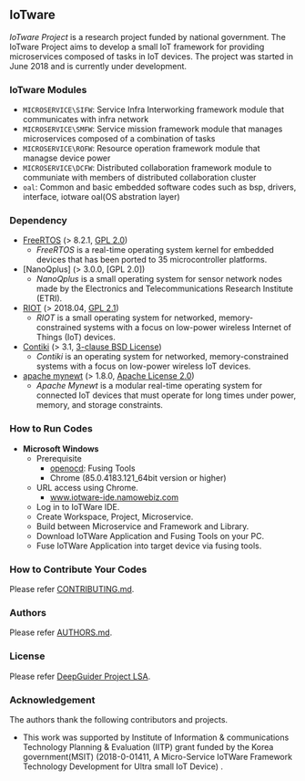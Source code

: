 ## IoTware
_IoTware Project_ is a research project funded by national government. The IoTware Project aims to develop a small IoT framework for providing microservices composed of tasks in IoT devices. The project was started in June 2018 and is currently under development.

### IoTware Modules
* `MICROSERVICE\SIFW`: Service Infra Interworking framework module that communicates with infra network
* `MICROSERVICE\SMFW`: Service mission framework module that manages microservices composed of a combination of tasks  
* `MICROSERVICE\ROFW`: Resource operation framework module that managse device power
* `MICROSERVICE\DCFW`: Distributed collaboration framework module to communiate with members of distributed collaboration cluster
* `oal`: Common and basic embedded software codes such as bsp, drivers, interface, iotware oal(OS abstration layer)

### Dependency
* [FreeRTOS](https://www.freertos.org/) (> 8.2.1, [GPL 2.0](https://www.freertos.org/a00114.html))
  * _FreeRTOS_ is a real-time operating system kernel for embedded devices that has been ported to 35 microcontroller platforms.
* [NanoQplus] (> 3.0.0, [GPL 2.0])
  * _NanoQplus_ is a small operating system for sensor network nodes made by the Electronics and Telecommunications Research Institute (ETRI).
* [RIOT](https://www.riot-os.org/) (> 2018.04, [GPL 2.1](https://www.riot-os.org/))
  * _RIOT_ is a small operating system for networked, memory-constrained systems with a focus on low-power wireless Internet of Things (IoT) devices.
* [Contiki](https://www.contiki-ng.org/) (> 3.1, [3-clause BSD License](https://www.contiki-ng.org/))
  * _Contiki_ is an operating system for networked, memory-constrained systems with a focus on low-power wireless IoT devices.
* [apache mynewt](http://mynewt.apache.org/) (> 1.8.0, [Apache License 2.0](http://mynewt.apache.org/))
  * _Apache Mynewt_ is a modular real-time operating system for connected IoT devices that must operate for long times under power, memory, and storage constraints.

### How to Run Codes
* **Microsoft Windows**
  * Prerequisite
    * [openocd](http://openocd.org/): Fusing Tools
    * Chrome (85.0.4183.121_64bit version or higher)
  * URL access using Chrome.
    * www.iotware-ide.namowebiz.com 
  * Log in to IoTWare IDE.
  * Create Workspace, Project, Microservice.
  * Build between Microservice and Framework and Library.
  * Download IoTWare Application and Fusing Tools on your PC.
  * Fuse IoTWare Application into target device via fusing tools.

### How to Contribute Your Codes
Please refer [CONTRIBUTING.md](CONTRIBUTING.md).

### Authors
Please refer [AUTHORS.md](AUTHORS.md).

### License
Please refer [DeepGuider Project LSA](LICENSE.md).

### Acknowledgement
The authors thank the following contributors and projects.

* This work was supported by Institute of Information & communications Technology Planning & Evaluation (IITP) grant funded by the Korea government(MSIT) (2018-0-01411, A Micro-Service IoTWare Framework Technology Development for Ultra small IoT Device) .
